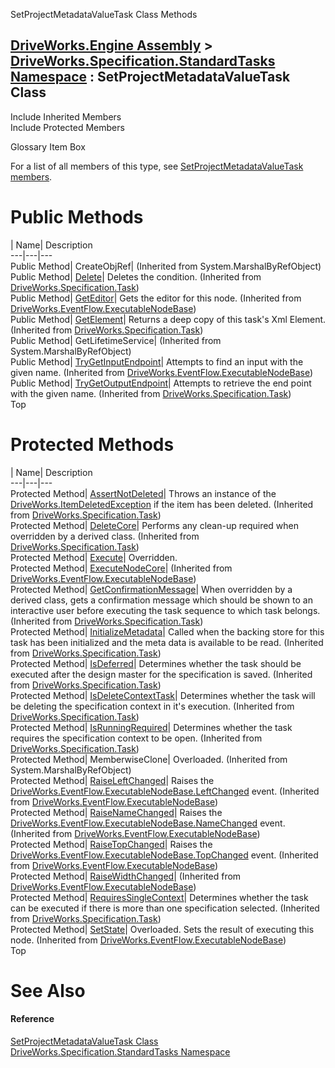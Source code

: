 SetProjectMetadataValueTask Class Methods   
  
[DriveWorks.Engine Assembly](topic2156.md) > [DriveWorks.Specification.StandardTasks Namespace](topic11896.md) : SetProjectMetadataValueTask Class  
---  
  
Include Inherited Members    
Include Protected Members    


Glossary Item Box

For a list of all members of this type, see [SetProjectMetadataValueTask members](topic12577.md).

# Public Methods

| Name| Description  
---|---|---  
Public Method| CreateObjRef|  (Inherited from System.MarshalByRefObject)  
Public Method| [Delete](topic11636.md)| Deletes the condition. (Inherited from [DriveWorks.Specification.Task](topic11629.md))  
Public Method| [GetEditor](topic6945.md)| Gets the editor for this node. (Inherited from [DriveWorks.EventFlow.ExecutableNodeBase](topic6938.md))  
Public Method| [GetElement](topic11640.md)| Returns a deep copy of this task's Xml Element. (Inherited from [DriveWorks.Specification.Task](topic11629.md))  
Public Method| GetLifetimeService|  (Inherited from System.MarshalByRefObject)  
Public Method| [TryGetInputEndpoint](topic6955.md)| Attempts to find an input with the given name. (Inherited from [DriveWorks.EventFlow.ExecutableNodeBase](topic6938.md))  
Public Method| [TryGetOutputEndpoint](topic11646.md)| Attempts to retrieve the end point with the given name. (Inherited from [DriveWorks.Specification.Task](topic11629.md))  
Top

# Protected Methods

| Name| Description  
---|---|---  
Protected Method| [AssertNotDeleted](topic11635.md)| Throws an instance of the [DriveWorks.ItemDeletedException](topic3549.md) if the item has been deleted. (Inherited from [DriveWorks.Specification.Task](topic11629.md))  
Protected Method| [DeleteCore](topic11637.md)| Performs any clean-up required when overridden by a derived class. (Inherited from [DriveWorks.Specification.Task](topic11629.md))  
Protected Method| [Execute](topic12583.md)| Overridden.   
Protected Method| [ExecuteNodeCore](topic6944.md)|  (Inherited from [DriveWorks.EventFlow.ExecutableNodeBase](topic6938.md))  
Protected Method| [GetConfirmationMessage](topic11639.md)| When overridden by a derived class, gets a confirmation message which should be shown to an interactive user before executing the task sequence to which task belongs. (Inherited from [DriveWorks.Specification.Task](topic11629.md))  
Protected Method| [InitializeMetadata](topic11641.md)| Called when the backing store for this task has been initialized and the meta data is available to be read. (Inherited from [DriveWorks.Specification.Task](topic11629.md))  
Protected Method| [IsDeferred](topic11642.md)| Determines whether the task should be executed after the design master for the specification is saved. (Inherited from [DriveWorks.Specification.Task](topic11629.md))  
Protected Method| [IsDeleteContextTask](topic11643.md)| Determines whether the task will be deleting the specification context in it's execution. (Inherited from [DriveWorks.Specification.Task](topic11629.md))  
Protected Method| [IsRunningRequired](topic11644.md)| Determines whether the task requires the specification context to be open. (Inherited from [DriveWorks.Specification.Task](topic11629.md))  
Protected Method| MemberwiseClone| Overloaded. (Inherited from System.MarshalByRefObject)  
Protected Method| [RaiseLeftChanged](topic6946.md)| Raises the [DriveWorks.EventFlow.ExecutableNodeBase.LeftChanged](topic6978.md) event. (Inherited from [DriveWorks.EventFlow.ExecutableNodeBase](topic6938.md))  
Protected Method| [RaiseNameChanged](topic6947.md)| Raises the [DriveWorks.EventFlow.ExecutableNodeBase.NameChanged](topic6979.md) event. (Inherited from [DriveWorks.EventFlow.ExecutableNodeBase](topic6938.md))  
Protected Method| [RaiseTopChanged](topic6948.md)| Raises the [DriveWorks.EventFlow.ExecutableNodeBase.TopChanged](topic6981.md) event. (Inherited from [DriveWorks.EventFlow.ExecutableNodeBase](topic6938.md))  
Protected Method| [RaiseWidthChanged](topic6949.md)|  (Inherited from [DriveWorks.EventFlow.ExecutableNodeBase](topic6938.md))  
Protected Method| [RequiresSingleContext](topic11645.md)| Determines whether the task can be executed if there is more than one specification selected. (Inherited from [DriveWorks.Specification.Task](topic11629.md))  
Protected Method| [SetState](topic6950.md)| Overloaded. Sets the result of executing this node. (Inherited from [DriveWorks.EventFlow.ExecutableNodeBase](topic6938.md))  
Top

# See Also

#### Reference

[SetProjectMetadataValueTask Class](topic12576.md)   
[DriveWorks.Specification.StandardTasks Namespace](topic11896.md)


